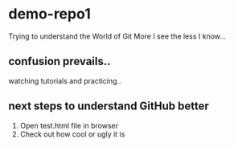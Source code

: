 # demo-repo1
Trying to understand the World of Git
More I see the less I know...

## confusion prevails..

watching tutorials and practicing..

## next steps to understand GitHub better
1. Open test.html file in browser
2. Check out how cool or ugly it is